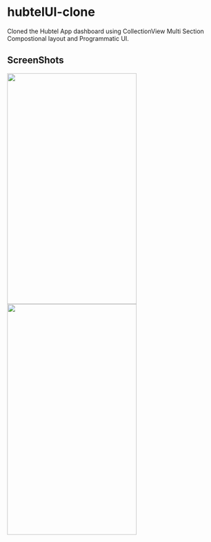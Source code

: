 # hubtelUI-clone
Cloned the Hubtel App dashboard using CollectionView Multi Section Compostional layout and Programmatic UI.

## ScreenShots
<img src="https://user-images.githubusercontent.com/17326822/182204898-c52c98d3-86c9-4b2c-ac74-c89da97d8703.png" width="300" height="534">
<img src="https://user-images.githubusercontent.com/17326822/182205453-db1bf8c6-f84c-4c73-a161-bef234ac9e9e.png" width="300" height="534">
